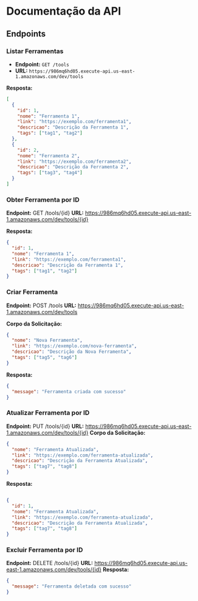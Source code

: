# Documentação da API

## Endpoints

### Listar Ferramentas

- **Endpoint:** `GET /tools`
- **URL:** `https://986mq6hd05.execute-api.us-east-1.amazonaws.com/dev/tools`

**Resposta:**
```json
[
  {
    "id": 1,
    "nome": "Ferramenta 1",
    "link": "https://exemplo.com/ferramenta1",
    "descricao": "Descrição da Ferramenta 1",
    "tags": ["tag1", "tag2"]
  },
  {
    "id": 2,
    "nome": "Ferramenta 2",
    "link": "https://exemplo.com/ferramenta2",
    "descricao": "Descrição da Ferramenta 2",
    "tags": ["tag3", "tag4"]
  }
]
```


### Obter Ferramenta por ID
**Endpoint:** GET /tools/{id}
**URL:** https://986mq6hd05.execute-api.us-east-1.amazonaws.com/dev/tools/{id}

**Resposta:**
```json
{
  "id": 1,
  "nome": "Ferramenta 1",
  "link": "https://exemplo.com/ferramenta1",
  "descricao": "Descrição da Ferramenta 1",
  "tags": ["tag1", "tag2"]
}
```

### Criar Ferramenta
**Endpoint:** POST /tools
**URL:** https://986mq6hd05.execute-api.us-east-1.amazonaws.com/dev/tools

**Corpo da Solicitação:**

``` json
{
  "nome": "Nova Ferramenta",
  "link": "https://exemplo.com/nova-ferramenta",
  "descricao": "Descrição da Nova Ferramenta",
  "tags": ["tag5", "tag6"]
}

```

**Resposta:**

```json
{
  "message": "Ferramenta criada com sucesso"
}

```

### Atualizar Ferramenta por ID
**Endpoint:** PUT /tools/{id}
**URL:** https://986mq6hd05.execute-api.us-east-1.amazonaws.com/dev/tools/{id}
**Corpo da Solicitação:**

```json
{
  "nome": "Ferramenta Atualizada",
  "link": "https://exemplo.com/ferramenta-atualizada",
  "descricao": "Descrição da Ferramenta Atualizada",
  "tags": ["tag7", "tag8"]
}
```

**Resposta:**

```json

{
  "id": 1,
  "nome": "Ferramenta Atualizada",
  "link": "https://exemplo.com/ferramenta-atualizada",
  "descricao": "Descrição da Ferramenta Atualizada",
  "tags": ["tag7", "tag8"]
}

```

### Excluir Ferramenta por ID
**Endpoint:** DELETE /tools/{id}
**URL:** https://986mq6hd05.execute-api.us-east-1.amazonaws.com/dev/tools/{id}
**Resposta:**

```json
{
  "message": "Ferramenta deletada com sucesso"
}

```